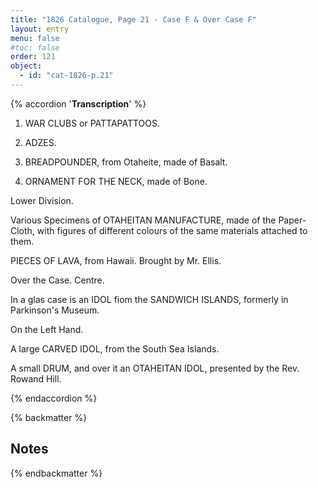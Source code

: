 ```yaml
---
title: "1826 Catalogue, Page 21 - Case F & Over Case F"
layout: entry
menu: false
#toc: false
order: 121
object:
  - id: "cat-1826-p.21"
---
```

{% accordion '**Transcription**' %}

1. WAR CLUBS or PATTAPATTOOS.

2. ADZES.
  
3. BREADPOUNDER, from Otaheite, made of Basalt.
  
4. ORNAMENT FOR THE NECK, made of Bone.


Lower Division.


Various Specimens of OTAHEITAN MANUFACTURE,
made of the Paper-Cloth, with figures of different
colours of the same materials attached to them.

PIECES OF LAVA, from Hawaii.
Brought by Mr. Ellis.


Over the Case.
Centre.


In a glas case is an IDOL fiom the SANDWICH
ISLANDS, formerly in Parkinson's Museum.

On the Left Hand.

A large CARVED IDOL, from the South Sea Islands.

A small DRUM, and over it an OTAHEITAN IDOL,
presented by the Rev. Rowand Hill.

{% endaccordion %}

{% backmatter %}

## Notes

[^1]:
[^2]:
[^3]:
[^4]:
[^5]:
[^6]:
[^7]:
[^8]:
[^9]:
[^10]:
[^11]:
[^12]:
[^13]:
[^14]:

{% endbackmatter %}

